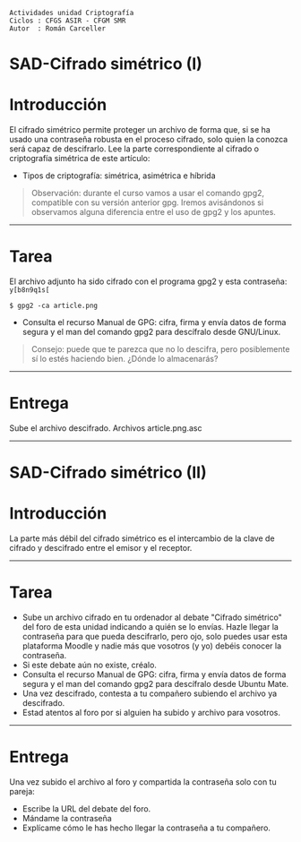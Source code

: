 

```
﻿Actividades unidad Criptografía
Ciclos : CFGS ASIR - CFGM SMR
Autor  : Román Carceller
```

# SAD-Cifrado simétrico (I)

# Introducción

El cifrado simétrico permite proteger un archivo de forma que, si se ha usado una contraseña robusta en el proceso cifrado, solo quien la conozca será capaz de descifrarlo. Lee la parte correspondiente al cifrado o criptografía simétrica de este artículo:
* Tipos de criptografía: simétrica, asimétrica e híbrida

> Observación: durante el curso vamos a usar el comando gpg2, compatible con su versión anterior gpg. Iremos avisándonos si observamos alguna diferencia entre el uso de gpg2 y los apuntes.

---
# Tarea

El archivo adjunto ha sido cifrado con el programa gpg2 y esta contraseña: `y[b8n9q1s[`
```
$ gpg2 -ca article.png
```

* Consulta el recurso Manual de GPG: cifra, firma y envía datos de forma segura  y el man del comando gpg2 para descífralo desde GNU/Linux.

> Consejo: puede que te parezca que no lo descifra, pero posiblemente sí lo estés haciendo bien. ¿Dónde lo almacenarás?

---

# Entrega

Sube el archivo descifrado.
Archivos
article.png.asc

---

# SAD-Cifrado simétrico (II)

# Introducción

La parte más débil del cifrado simétrico es el intercambio de la clave de cifrado y descifrado entre el emisor y el receptor.

---

# Tarea

* Sube un archivo cifrado en tu ordenador al debate "Cifrado simétrico" del foro de esta unidad indicando a quién se lo envías. Hazle llegar la contraseña para que pueda descifrarlo, pero ojo, solo puedes usar esta plataforma Moodle y nadie más que vosotros (y yo) debéis conocer la contraseña.
* Si este debate aún no existe, créalo.
* Consulta el recurso Manual de GPG: cifra, firma y envía datos de forma segura  y el man del comando gpg2 para descífralo desde Ubuntu Mate.
* Una vez descifrado, contesta a tu compañero subiendo el archivo ya descifrado.
* Estad atentos al foro por si alguien ha subido y archivo para vosotros.

---

# Entrega

Una vez subido el archivo al foro y compartida la contraseña solo con tu pareja:
* Escribe la URL del debate del foro.
* Mándame la contraseña
* Explícame cómo le has hecho llegar la contraseña a tu compañero.
